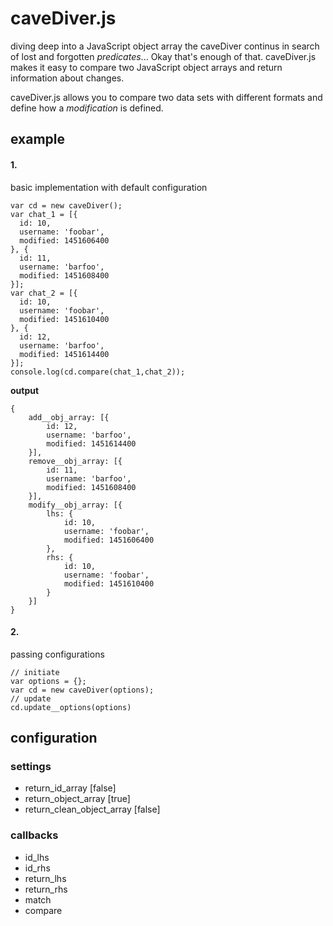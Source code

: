 # caveDiver.js

diving deep into a JavaScript object array the caveDiver continus in search of lost and forgotten *predicates*... Okay that's enough of that. caveDiver.js makes it easy to compare two JavaScript object arrays and return information about changes.

caveDiver.js allows you to compare two data sets with different formats and define how a *modification* is defined.

## example
#### 1.
basic implementation with default configuration
```
var cd = new caveDiver();
var chat_1 = [{
  id: 10,
  username: 'foobar',
  modified: 1451606400
}, {
  id: 11,
  username: 'barfoo',
  modified: 1451608400
}];
var chat_2 = [{
  id: 10,
  username: 'foobar',
  modified: 1451610400
}, {
  id: 12,
  username: 'barfoo',
  modified: 1451614400
}];
console.log(cd.compare(chat_1,chat_2));
```
**output**
```
{
	add__obj_array: [{
		id: 12,
		username: 'barfoo',
		modified: 1451614400
	}],
	remove__obj_array: [{
		id: 11,
		username: 'barfoo',
		modified: 1451608400
	}],
	modify__obj_array: [{
		lhs: {
			id: 10,
			username: 'foobar',
			modified: 1451606400
		},
		rhs: {
			id: 10,
			username: 'foobar',
			modified: 1451610400
		}
	}]
}
```
#### 2. 
passing configurations
```
// initiate
var options = {};
var cd = new caveDiver(options);
// update
cd.update__options(options)
```

## configuration
### settings
* return_id_array [false]
* return_object_array [true]
* return_clean_object_array [false]

### callbacks
* id_lhs
* id_rhs
* return_lhs
* return_rhs
* match
* compare